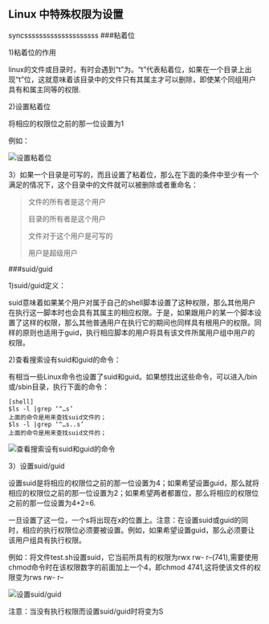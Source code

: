 Linux 中特殊权限为设置
---------------------

syncssssssssssssssssssss
###粘着位

1)粘着位的作用

linux的文件或目录时，有时会遇到“t”为。“t”代表粘着位，如果在一个目录上出现“t”位，这就意味着该目录中的文件只有其属主才可以删除，即使某个同组用户具有和属主同等的权限.

2)设置粘着位

将相应的权限位之前的那一位设置为1

例如：

![设置粘着位][linux-suid-001-007]

3）如果一个目录是可写的，而且设置了粘着位，那么在下面的条件中至少有一个满足的情况下，这个目录中的文件就可以被删除或者重命名：

>文件的所有者是这个用户
>
>目录的所有者是这个用户
>
>文件对于这个用户是可写的
>
>用户是超级用户

###suid/guid

1)suid/guid定义：

suid意味着如果某个用户对属于自己的shell脚本设置了这种权限，那么其他用户在执行这一脚本时也会具有其属主的相应权限。于是，如果跟用户的某一个脚本设置了这样的权限，那么其他普通用户在执行它的期间也同样具有根用户的权限。同样的原则也适用于guid，执行相应脚本的用户将具有该文件所属用户组中用户的权限。

2)查看搜索设有suid和guid的命令：
 
有相当一些Linux命令也设置了suid和guid。如果想找出这些命令，可以进入/bin或/sbin目录，执行下面的命令：

	[shell]
	$ls -l |grep ‘^…s’
	上面的命令是用来查找suid文件的；
	$ls -l |grep ‘^…s..s’
	上面的命令是用来查找suid文件的； 

![查看搜索设有suid和guid的命令][linux-suid-002-007]


3）设置suid/guid

设置suid是将相应的权限位之前的那一位设置为4；如果希望设置guid，那么就将相应的权限位之前的那一位设置为2；如果希望两者都置位，那么将相应的权限位之前的那一位设置为4+2=6.

一旦设置了这一位，一个s将出现在x的位置上。注意：在设置suid或guid的同时，相应的执行权限位必须要被设置。例如，如果希望设置guid，那么必须要让该用户组具有执行权限。

例如：将文件test.sh设置suid，它当前所具有的权限为rwx rw- r–(741),需要使用chmod命令时在该权限数字的前面加上一个4，即chmod 4741,这将使该文件的权限变为rws rw- r– 

![设置suid/guid][linux-suid-003-007]

注意：当没有执行权限而设置suid/guid时将变为S

[linux-suid-001-007]: /linux/linux-suid-001-007.png
[linux-suid-002-007]: /linux/linux-suid-002-007.png
[linux-suid-003-007]: /linux/linux-suid-003-007.png

